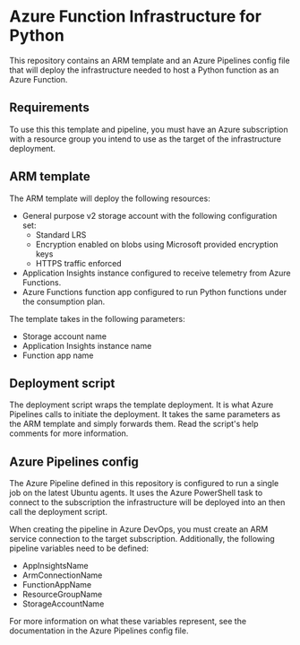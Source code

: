 # Azure Function Infrastructure for Python
This repository contains an ARM template and an Azure Pipelines config file that will deploy the
infrastructure needed to host a Python function as an Azure Function.

## Requirements
To use this this template and pipeline, you must have an Azure subscription with a resource group
you intend to use as the target of the infrastructure deployment.

## ARM template
The ARM template will deploy the following resources:

* General purpose v2 storage account with the following configuration set:
  * Standard LRS
  * Encryption enabled on blobs using Microsoft provided encryption keys
  * HTTPS traffic enforced
* Application Insights instance configured to receive telemetry from Azure Functions.
* Azure Functions function app configured to run Python functions under the consumption plan.

The template takes in the following parameters:

* Storage account name
* Application Insights instance name
* Function app name

## Deployment script
The deployment script wraps the template deployment. It is what Azure Pipelines calls to initiate
the deployment. It takes the same parameters as the ARM template and simply forwards them. Read the
script's help comments for more information.

## Azure Pipelines config
The Azure Pipeline defined in this repository is configured to run a single job on the latest
Ubuntu agents. It uses the Azure PowerShell task to connect to the subscription the infrastructure
will be deployed into an then call the deployment script.

When creating the pipeline in Azure DevOps, you must create an ARM service connection to the target
subscription. Additionally, the following pipeline variables need to be defined:

* AppInsightsName
* ArmConnectionName
* FunctionAppName
* ResourceGroupName
* StorageAccountName

For more information on what these variables represent, see the documentation in the Azure Pipelines
config file.
